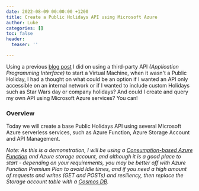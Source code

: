 ```yaml
---
date: 2022-08-09 00:00:00 +1200
title: Create a Public Holidays API using Microsoft Azure
author: Luke
categories: []
toc: false
header:
  teaser: ''

---
```

Using a previous [blog post](https://luke.geek.nz/azure/turn-on-a-azure-virtual-machine-using-azure-automation/tomation "Turn on a Azure Virtual Machine using Azure Automation ") I did on using a third-party API _(Application Programming Interface)_ to start a Virtual Machine, when it wasn't a Public Holiday, I had a thought on what could be an option if I wanted an API only accessible on an internal network or if I wanted to include custom Holidays such as Star Wars day or company holidays? And could I create and query my own API using Microsoft Azure services? You can!

### Overview

Today we will create a base Public Holidays API using several Microsoft Azure serverless services, such as Azure Function, Azure Storage Account and API Management.

_Note: As this is a demonstration, I will be using a_ [_Consumption-based Azure Function_](https://docs.microsoft.com/en-us/azure/azure-functions/functions-scale?WT.mc_id=AZ-MVP-5004796 "Azure Functions hosting options") _and Azure storage account, and although it is a good place to start - depending on your requirements, you may be better off with Azure Function Premium Plan to avoid Idle times, and if you need a high amount of requests and writes (GET and POSTs) and resiliency, then replace the Storage account table with a_ [_Cosmos DB_](https://docs.microsoft.com/en-us/azure/cosmos-db/introduction?WT.mc_id=AZ-MVP-5004796 "Azure Cosmos DB")_._